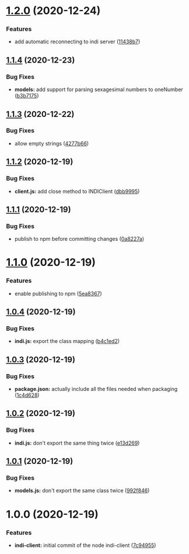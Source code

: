 # [1.2.0](https://github.com/rickbassham/node-indi-client/compare/v1.1.4...v1.2.0) (2020-12-24)


### Features

* add automatic reconnecting to indi server ([11438b7](https://github.com/rickbassham/node-indi-client/commit/11438b7b3405ecb1df5dca9671fd789264d5473d))

## [1.1.4](https://github.com/rickbassham/node-indi-client/compare/v1.1.3...v1.1.4) (2020-12-23)


### Bug Fixes

* **models:** add support for parsing sexagesimal numbers to oneNumber ([b3b7175](https://github.com/rickbassham/node-indi-client/commit/b3b717588bdc2eb167d326424d95de61443ca667))

## [1.1.3](https://github.com/rickbassham/node-indi-client/compare/v1.1.2...v1.1.3) (2020-12-22)


### Bug Fixes

* allow empty strings ([4277b66](https://github.com/rickbassham/node-indi-client/commit/4277b66c4152f18df5e62ed382e8bf03b8b4ea55))

## [1.1.2](https://github.com/rickbassham/node-indi-client/compare/v1.1.1...v1.1.2) (2020-12-19)


### Bug Fixes

* **client.js:** add close method to INDIClient ([dbb9995](https://github.com/rickbassham/node-indi-client/commit/dbb999554506980d125d2f9208b05eec0c27a13c))

## [1.1.1](https://github.com/rickbassham/node-indi-client/compare/v1.1.0...v1.1.1) (2020-12-19)


### Bug Fixes

* publish to npm before committing changes ([0a8227a](https://github.com/rickbassham/node-indi-client/commit/0a8227adb51843d41c9d78228456bd86f7ee6c89))

# [1.1.0](https://github.com/rickbassham/node-indi-client/compare/v1.0.4...v1.1.0) (2020-12-19)


### Features

* enable publishing to npm ([5ea8367](https://github.com/rickbassham/node-indi-client/commit/5ea836729ce162c1863fb601d1a55fafee7a104f))

## [1.0.4](https://github.com/rickbassham/node-indi-client/compare/v1.0.3...v1.0.4) (2020-12-19)


### Bug Fixes

* **indi.js:** export the class mapping ([b4c1ed2](https://github.com/rickbassham/node-indi-client/commit/b4c1ed253e523fe8e2c242959d726687660acd71))

## [1.0.3](https://github.com/rickbassham/node-indi-client/compare/v1.0.2...v1.0.3) (2020-12-19)


### Bug Fixes

* **package.json:** actually include all the files needed when packaging ([1c4d628](https://github.com/rickbassham/node-indi-client/commit/1c4d6287353aa48ffa97a9497d9f1f52336e4092))

## [1.0.2](https://github.com/rickbassham/node-indi-client/compare/v1.0.1...v1.0.2) (2020-12-19)


### Bug Fixes

* **indi.js:** don't export the same thing twice ([e13d269](https://github.com/rickbassham/node-indi-client/commit/e13d269495ae7a9c6de6c410f83abada43db4183))

## [1.0.1](https://github.com/rickbassham/node-indi-client/compare/v1.0.0...v1.0.1) (2020-12-19)


### Bug Fixes

* **models.js:** don't export the same class twice ([992f846](https://github.com/rickbassham/node-indi-client/commit/992f846a1614c34581c38979acf9c466221ce1d5))

# 1.0.0 (2020-12-19)


### Features

* **indi-client:** initial commit of the node indi-client ([7c94955](https://github.com/rickbassham/node-indi-client/commit/7c94955b36c28226e009dec4a2b99b2d72460d01))
